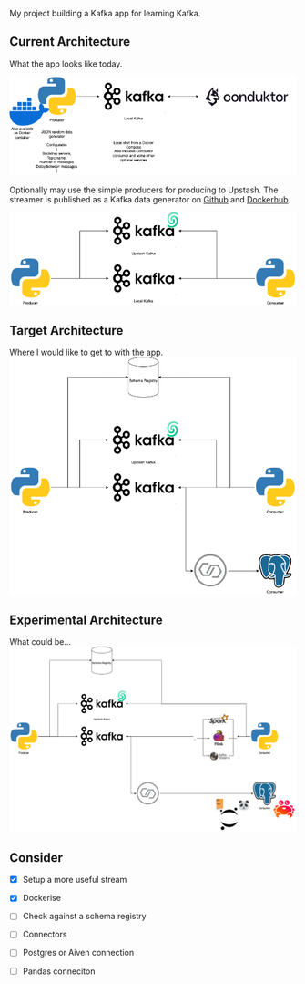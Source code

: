 
My project building a Kafka app for learning Kafka.

## Current Architecture
What the app looks like today.  

![Simple Local Streamer](./diagrams/Simple%20Local%20Streamer.drawio.png)  


Optionally may use the simple producers for producing to Upstash.
The streamer is published as a Kafka data generator on [Github](https://github.com/Stuzanna/kafka-data-generator) and [Dockerhub](https://hub.docker.com/r/stuzanne/kafka-data-generator).

![Original Starting Architecture](./diagrams/Original%20Starting%20Architecture.drawio.png)

## Target Architecture
Where I would like to get to with the app.
![Target architecture](./diagrams/Target%20Architecture.drawio.png)

## Experimental Architecture
What could be...
![Experimental architecture](./diagrams/Experimental%20Architecture.drawio.png)

## Consider
- [X] Setup a more useful stream
- [X] Dockerise
- [ ] Check against a schema registry
- [ ] Connectors
- [ ] Postgres or Aiven connection
- [ ] Pandas conneciton


